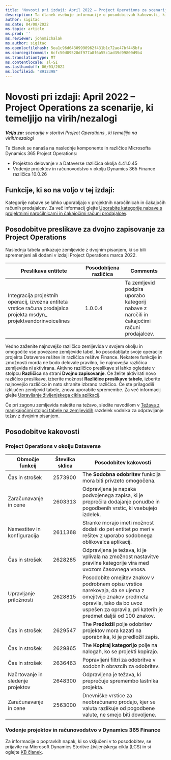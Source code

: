 ```yaml
---
title: 'Novosti pri izdaji: April 2022 – Project Operations za scenarije, ki temeljijo na virih/nezalogi'
description: Ta članek vsebuje informacije o posodobitvah kakovosti, ki so na voljo v izdaji Microsofta aprila 2022 Dynamics 365 Project Operations za scenarije, ki temeljijo na virih/brez zalog.
author: sigitac
ms.date: 04/08/2022
ms.topic: article
ms.prod: ''
ms.reviewer: johnmichalak
ms.author: sigitac
ms.openlocfilehash: 5ea1c96d64309990962f431b1c72ae47bf445bfa
ms.sourcegitcommit: 6cfc50d89528df977a8f6a55c1ad39d99800d9b4
ms.translationtype: MT
ms.contentlocale: sl-SI
ms.lasthandoff: 06/03/2022
ms.locfileid: "8912398"
---
```

# <a name="whats-new-april-2022---project-operations-for-resourcenon-stocked-based-scenarios"></a>Novosti pri izdaji: April 2022 – Project Operations za scenarije, ki temeljijo na virih/nezalogi

_**Velja za:** scenarije v storitvi Project Operations , ki temeljijo na virih/nezalogi_

Ta članek se nanaša na naslednje komponente in različice Microsofta Dynamics 365 Project Operations:

- Projektno delovanje v a Dataverse različica okolja 4.41.0.45
- Vodenje projektov in računovodstvo v okolju Dynamics 365 Finance različica 10.0.26

## <a name="features-included-in-this-release"></a>Funkcije, ki so na voljo v tej izdaji:

Kategorije nabave se lahko uporabljajo v projektnih naročilnicah in čakajočih računih prodajalcev. Za več informacij glejte [Uporabite kategorije nabave s projektnimi naročilnicami in čakajočimi računi prodajalcev](configure-procurement-categories.md).

## <a name="project-operations-dual-write-maps-updates"></a>Posodobitve preslikave za dvojno zapisovanje za Project Operations

Naslednja tabela prikazuje zemljevide z dvojnim pisanjem, ki so bili spremenjeni ali dodani v izdaji Project Operations marca 2022.

| Preslikava entitete | Posodobljena različica | Comments |
| -------------- | ------------------- | ------------|
| Integracija projektnih operacij, izvozna entiteta vrstice računa prodajalca projekta msdyn\_ projektvendorinvoicelines | 1.0.0.4 | Ta zemljevid podpira uporabo kategorij nabave z naročili in čakajočimi računi prodajalcev. |

Vedno zaženite najnovejšo različico zemljevida v svojem okolju in omogočite vse povezane zemljevide tabel, ko posodabljate svoje operacije projekta Dataverse rešitev in različica rešitve Finance. Nekatere funkcije in zmožnosti morda ne bodo delovale pravilno, če najnovejša različica zemljevida ni aktivirana. Aktivno različico preslikave si lahko ogledate v stolpcu **Različica** na strani **Dvojno zapisovanje**. Če želite aktivirati novo različico preslikave, izberite možnost **Različice preslikave tabele**, izberite najnovejšo različico in nato shranite izbrano različico. Če ste prilagodili izključen zemljevid tabele, znova uporabite spremembe. Za več informacij glejte [Upravljanje življenjskega cikla aplikacij](/dynamics365/fin-ops-core/dev-itpro/data-entities/dual-write/app-lifecycle-management).

Če pri zagonu zemljevida naletite na težavo, sledite navodilom v [Težava z manjkajočimi stolpci tabele na zemljevidih](/dynamics365/fin-ops-core/dev-itpro/data-entities/dual-write/dual-write-troubleshooting-finops-upgrades#missing-table-columns-issue-on-maps) razdelek vodnika za odpravljanje težav z dvojnim pisanjem.

## <a name="quality-updates"></a>Posodobitve kakovosti

### <a name="project-operations-on-dataverse"></a>Project Operations v okolju Dataverse

| Območje funkcij | Številka sklica | Posodobitev kakovosti |
| ------------ | ---------------- | -------------- |
| Čas in strošek | 2573900 | The **Sodobna odobritev** funkcija mora biti privzeto omogočena. |
| Zaračunavanje in cene | 2603313 | Odpravljena je napaka podvojenega zapisa, ki je preprečila dodajanje ponudbe in pogodbenih vrstic, ki vsebujejo izdelek. |
| Namestitev in konfiguracija | 2611368 | Stranke morajo imeti možnost dodati do pet entitet po meri v rešitev z uporabo sodobnega oblikovalca aplikacij. |
| Čas in strošek | 2628285 | Odpravljena je težava, ki je vplivala na zmožnost nastavitve pravilne kategorije vira med uvozom časovnega vnosa. |
| Upravljanje priložnosti| 2628815 | Posodobite omejitev znakov v podrobnem opisu vrstice narekovaja, da se ujema z omejitvijo znakov predmeta opravila, tako da bo uvoz uspešen za opravila, pri katerih je predmet daljši od 100 znakov. |
| Čas in strošek| 2629547 | The **Predložil** polje odobritev projektov mora kazati na uporabnika, ki je predložil zapis. |
| Čas in strošek| 2629865 | The **Kopiraj kategorijo** polje na nalogah, ko se projekti kopirajo. |
| Čas in strošek| 2636463 | Popravljeni filtri za odobritve v sodobnih obrazcih za odobritev. |
| Načrtovanje in sledenje projektov | 2648300 | Odpravljena je težava, ki preprečuje spremembo lastnika projekta. |
| Zaračunavanje in cene | 2563000 | Dnevniške vrstice za neobračunano prodajo, kjer se valuta razlikuje od pogodbene valute, ne smejo biti dovoljene. |

### <a name="project-management-and-accounting-in-dynamics-365-finance"></a>Vodenje projektov in računovodstvo v Dynamics 365 Finance

Za informacije o popravkih napak, ki so vključeni v to posodobitev, se prijavite na Microsoft Dynamics Storitve življenjskega cikla (LCS) in si oglejte [KB članek](https://fix.lcs.dynamics.com/Issue/Details?bugId=662864).
